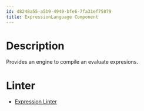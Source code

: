 ```yaml
---
id: d8248a55-a5b9-4949-bfe6-7fa31ef75879
title: ExpressionLanguage Component
---
```


# Description

Provides an engine to compile an evaluate expresions.

# Linter

-   [Expression Linter](20201116135915-expression_linter)
